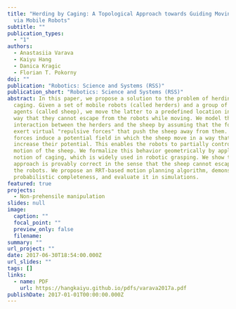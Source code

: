 ```yaml
---
title: "Herding by Caging: A Topological Approach towards Guiding Moving Agents
  via Mobile Robots"
subtitle: ""
publication_types:
  - "1"
authors:
  - Anastasiia Varava
  - Kaiyu Hang
  - Danica Kragic
  - Florian T. Pokorny
doi: ""
publication: "Robotics: Science and Systems (RSS)"
publication_short: "Robotics: Science and Systems (RSS)"
abstract: In this paper, we propose a solution to the problem of herding by
  caging. Given a set of mobile robots (called herders) and a group of moving
  agents (called sheep), we move the latter to a predefined location in such a
  way that they cannot escape from the robots while moving. We model the
  interaction between the herders and the sheep by assuming that the former
  exert virtual "repulsive forces" that push the sheep away from them. These
  forces induce a potential field in which the sheep move in a way that does not
  increase their potential. This enables the robots to partially control the
  motion of the sheep. We formalize this behavior geometrically by applying the
  notion of caging, which is widely used in robotic grasping. We show that our
  approach is provably correct in the sense that the sheep cannot escape from
  the robots. We propose an RRT-based motion planning algorithm, demonstrate its
  probabilistic completeness, and evaluate it in simulations.
featured: true
projects:
  - Non-prehensile manipulation
slides: null
image:
  caption: ""
  focal_point: ""
  preview_only: false
  filename: 
summary: ""
url_project: ""
date: 2017-06-30T18:54:00.000Z
url_slides: ""
tags: []
links:
  - name: PDF
    url: https://hangkaiyu.github.io/pdfs/varava2017a.pdf
publishDate: 2017-01-01T00:00:00.000Z
---
```




